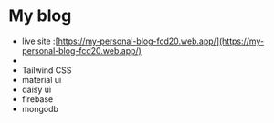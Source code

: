# My blog 

- live site :[https://my-personal-blog-fcd20.web.app/](https://my-personal-blog-fcd20.web.app/) 
- []() 
- Tailwind CSS
-  material ui
- daisy ui
- firebase
- mongodb



